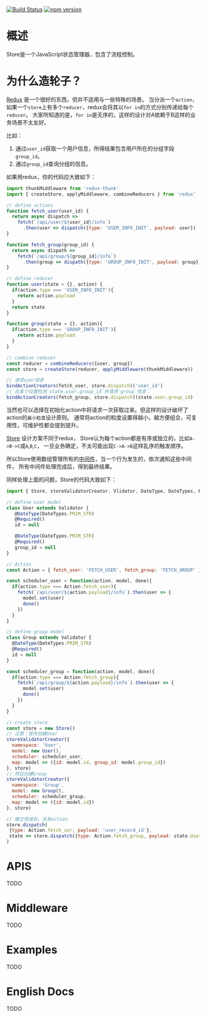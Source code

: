 [![Build Status](https://travis-ci.org/CoinXu/store.svg?branch=master)](https://travis-ci.org/CoinXu/store)
[![npm version](https://badge.fury.io/js/sugo-store.svg)](https://badge.fury.io/js/sugo-store)


# 概述
Store是一个JavaScript状态管理器，包含了流程控制。

# 为什么造轮子？
[Redux](https://github.com/reactjs/redux) 是一个很好的东西，但并不适用与一些特殊的场景。
当分派一个`action`，如果一个`store`上有多个`reducer`，redux会将其以`for in`的方式分别传递给每个`reducer`。
大家所知道的是，`for in`是无序的，这样的设计对A依赖于B这样的业务场景不太友好。

比如：
1. 通过`user_id`获取一个用户信息，所得结果包含用户所在的分组字段`group_id`。
2. 通过`group_id`查询分组的信息。

如果用redux，你的代码应大致如下：
```js
import thunkMiddleware from 'redux-thunk'
import { createStore, applyMiddleware, combineReducers } from 'redux'

// define actions
function fetch_user(user_id) {
  return async dispatch =>
    fetch(`/api/user/${user_id}/info`)
      .then(user => dispatch({type: 'USER_INFO_INIT', payload: user})
}

function fetch_group(group_id) {
  return async dispath =>
    fetch(`/api/group/${group_id}/info`)
      .then(group => dispath({type: 'GROUP_INFO_INIT', payload: group}))
}

// define reducer
function user(state = {}, action) {
  if(action.type === 'USER_INFO_INIT'){
    return action.payload
  }
  return state
}

function group(state = {}, action){
  if(action.type === 'GROUP_INFO_INIT'){
    return action.payload
  }
}

// combine reducer
const reducer = combineReducers({user, group})
const store = createStore(reducer, applyMiddleware(thunkMiddleware))

// 请求user信息
bindActionCreators(fetch_user, store.dispatch)('user_id')
// 在某个位置检测`state.user.group_id`并请求`group`信息：
bindActionCreators(fetch_group, store.dispatch)(state.user.group_id)
```

当然也可以选择在初始化action中将请求一次获取过来。但这样的设计破坏了action的`最小粒度`设计原则。
通常将action的粒度设置得越小，越方便组合，可复用性，可维护性都会提到提升。

[Store](https://github.com/CoinXu/store) 设计方案不同于redux，
Store认为每个action都是有序或独立的，比如`A->B->C`或`A`,`B`,`C`，
一旦业务确定，不太可能出现`C->A->B`这样乱序的触发顺序。

所以Store使用数组管理所有的[中间件](#middleware)，当一个行为发生的，依次通知这些中间件，
所有中间件处理完成后，得到最终结果。

同样处理上面的问题，Store的代码大致如下：
```js
import { Store, storeValidatorCreator, Vlidator, DateType, DateTypes, Required } from 'strore'

// define user model
class User extends Validator {
   @DateType(DateTypes.PRIM_STR)
   @Required()
   id = null

   @DateType(DateTypes.PRIM_STR)
   @Required()
   group_id = null
}

// Action
const Action = { fetch_user: 'FETCH_USER', fetch_group: 'FETCH_GROUP' }

const scheduler_user = function(action, model, done){
  if(action.type === Action.fetch_user){
    fetch(`/api/user/${action.payload}/info`).then(user => {
      model.set(user)
      done()
    })
  }
}

// define group model
class Group extends Validator {
  @DateType(DateTypes.PRIM_STR)
  @Required()
  id = null
}

const scheduler_group = function(action, model, done){
  if(action.type === Action.fetch_group){
    fetch(`/api/group/${action.payload}/info`).then(user => {
      model.set(user)
      done()
    })
  }
}

// create store
const store = new Store()
// 注意：首先创建User
storeValidatorCreator({
  namespace: 'User',
  model: new User(),
  scheduler: scheduler_user,
  map: model => ({id: model.id, group_id: model.group_id})
}, store)
// 然后创建Group
storeValidatorCreator({
  namespace: 'Group',
  model: new Group(),
  scheduler: scheduler_group,
  map: model => ({id: model.id})
}, store)

// 建立完成后，派发action
store.dispatch(
 {type: Action.fetch_usr, payload: 'user_record_id'},
 state => store.dispatch({type: Action.fetch_group, payload: state.User.group_id})
)
```

# APIS
TODO

# Middleware
TODO

# Examples
TODO

# English Docs
TODO